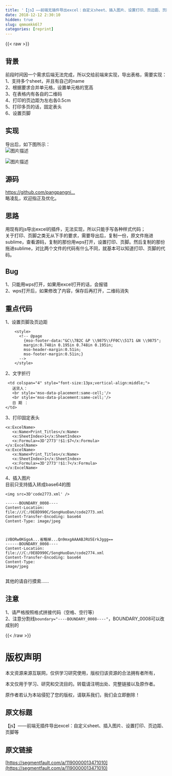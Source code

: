 ```yaml
---
title: '【js】——前端无插件导出excel：自定义sheet、插入图片、设置打印、页边距、页脚等' 
date: 2018-12-12 2:30:10
hidden: true
slug: qmmomkk6l7
categories: [reprint]
---
```


{{< raw >}}

                    
<h2 id="articleHeader0">背景</h2>
<p>前段时间因一个需求后端无法完成，所以交给前端来实现，导出表格，需要实现：<br>1、支持多个sheet，并且有自己的name<br>2、根据要求合并单元格，设置单元格的宽高<br>3、在表格内有各自的二维码<br>4、打印的页边距为左右各0.5cm<br>5、打印多页的话，固定表头<br>6、设置页脚</p>
<h2 id="articleHeader1">实现</h2>
<p>导出后，如下图所示：<br><span class="img-wrap"><img data-src="/img/bV4GtD?w=841&amp;h=946" src="https://static.alili.tech/img/bV4GtD?w=841&amp;h=946" alt="图片描述" title="图片描述" style="cursor: pointer; display: inline;"></span></p>
<p><span class="img-wrap"><img data-src="/img/bV4GtJ?w=1281&amp;h=991" src="https://static.alili.tech/img/bV4GtJ?w=1281&amp;h=991" alt="图片描述" title="图片描述" style="cursor: pointer; display: inline;"></span></p>
<h2 id="articleHeader2">源码</h2>
<p><a href="https://github.com/pangpangniuniu/js-export-excel" rel="nofollow noreferrer" target="_blank">https://github.com/pangpangni...</a><br>略凌乱，欢迎指正及优化。</p>
<h2 id="articleHeader3">思路</h2>
<p>用现有的js导出excel的插件，无法实现，所以只能手写各种样式代码；<br>关于打印、页脚之类无从下手的要求，需要导出后，复制一份，原文件拖进sublime，查看源码，复制的那份用wps打开，设置打印、页脚。然后复制的那份拖进sublime，对比两个文件的代码有什么不同，就基本可以知道打印、页脚的代码。</p>
<h2 id="articleHeader4">Bug</h2>
<p>1、只能用wps打开，如果用excel打开的话，会报错<br>2、wps打开后，如果修改了内容，保存后再打开，二维码消失</p>
<h2 id="articleHeader5">重点代码</h2>
<p>1、设置页脚及页边距</p>
<div class="widget-codetool" style="display:none;">
      <div class="widget-codetool--inner">
      <span class="selectCode code-tool" data-toggle="tooltip" data-placement="top" title="" data-original-title="全选"></span>
      <span type="button" class="copyCode code-tool" data-toggle="tooltip" data-placement="top" data-clipboard-text="    <style>
      <!-- @page
        {mso-footer-data:&quot;&amp;C\\7B2C &amp;P \\9875\\FF0C\\5171 &amp;N \\9875&quot;;
        margin:0.748in 0.195in 0.748in 0.195in;
        mso-header-margin:0.51in;
        mso-footer-margin:0.51in;}
      -->
    </style>" title="" data-original-title="复制"></span>
      <span type="button" class="saveToNote code-tool" data-toggle="tooltip" data-placement="top" title="" data-original-title="放进笔记"></span>
      </div>
      </div><pre class="hljs xml"><code>    <span class="hljs-tag">&lt;<span class="hljs-name">style</span>&gt;</span><span class="css">
      &lt;!<span class="hljs-selector-tag">--</span> @<span class="hljs-keyword">page</span>
        {<span class="hljs-attribute">mso-footer-data</span>:<span class="hljs-string">"&amp;C\\7B2C &amp;P \\9875\\FF0C\\5171 &amp;N \\9875"</span>;
        <span class="hljs-attribute">margin</span>:<span class="hljs-number">0.748in</span> <span class="hljs-number">0.195in</span> <span class="hljs-number">0.748in</span> <span class="hljs-number">0.195in</span>;
        <span class="hljs-attribute">mso-header-margin</span>:<span class="hljs-number">0.51in</span>;
        <span class="hljs-attribute">mso-footer-margin</span>:<span class="hljs-number">0.51in</span>;}
      <span class="hljs-selector-tag">--</span>&gt;
    </span><span class="hljs-tag">&lt;/<span class="hljs-name">style</span>&gt;</span></code></pre>
<p>2、文字折行</p>
<div class="widget-codetool" style="display:none;">
      <div class="widget-codetool--inner">
      <span class="selectCode code-tool" data-toggle="tooltip" data-placement="top" title="" data-original-title="全选"></span>
      <span type="button" class="copyCode code-tool" data-toggle="tooltip" data-placement="top" data-clipboard-text=" <td colspan=&quot;4&quot; style=&quot;font-size:13px;vertical-align:middle;&quot;>
   送货人：
   <br style='mso-data-placement:same-cell;'/>
   <br style='mso-data-placement:same-cell;'/>
   日 期 ：
</td>" title="" data-original-title="复制"></span>
      <span type="button" class="saveToNote code-tool" data-toggle="tooltip" data-placement="top" title="" data-original-title="放进笔记"></span>
      </div>
      </div><pre class="hljs xml"><code> <span class="hljs-tag">&lt;<span class="hljs-name">td</span> <span class="hljs-attr">colspan</span>=<span class="hljs-string">"4"</span> <span class="hljs-attr">style</span>=<span class="hljs-string">"font-size:13px;vertical-align:middle;"</span>&gt;</span>
   送货人：
   <span class="hljs-tag">&lt;<span class="hljs-name">br</span> <span class="hljs-attr">style</span>=<span class="hljs-string">'mso-data-placement:same-cell;'</span>/&gt;</span>
   <span class="hljs-tag">&lt;<span class="hljs-name">br</span> <span class="hljs-attr">style</span>=<span class="hljs-string">'mso-data-placement:same-cell;'</span>/&gt;</span>
   日 期 ：
<span class="hljs-tag">&lt;/<span class="hljs-name">td</span>&gt;</span></code></pre>
<p>3、打印固定表头</p>
<div class="widget-codetool" style="display:none;">
      <div class="widget-codetool--inner">
      <span class="selectCode code-tool" data-toggle="tooltip" data-placement="top" title="" data-original-title="全选"></span>
      <span type="button" class="copyCode code-tool" data-toggle="tooltip" data-placement="top" data-clipboard-text="<x:ExcelName>
   <x:Name>Print_Titles</x:Name>
   <x:SheetIndex>1</x:SheetIndex>
   <x:Formula>=3D'2773'!$1:$7</x:Formula>
</x:ExcelName>
<x:ExcelName>
   <x:Name>Print_Titles</x:Name>
   <x:SheetIndex>1</x:SheetIndex>
   <x:Formula>=3D'2773'!$1:7</x:Formula>
</x:ExcelName>" title="" data-original-title="复制"></span>
      <span type="button" class="saveToNote code-tool" data-toggle="tooltip" data-placement="top" title="" data-original-title="放进笔记"></span>
      </div>
      </div><pre class="hljs llvm"><code>&lt;<span class="hljs-keyword">x</span>:ExcelName&gt;
   &lt;<span class="hljs-keyword">x</span>:Name&gt;Print_Titles&lt;/<span class="hljs-keyword">x</span>:Name&gt;
   &lt;<span class="hljs-keyword">x</span>:SheetIndex&gt;<span class="hljs-number">1</span>&lt;/<span class="hljs-keyword">x</span>:SheetIndex&gt;
   &lt;<span class="hljs-keyword">x</span>:Formula&gt;=<span class="hljs-number">3</span>D'<span class="hljs-number">2773</span>'<span class="hljs-title">!$1</span>:$<span class="hljs-number">7</span>&lt;/<span class="hljs-keyword">x</span>:Formula&gt;
&lt;/<span class="hljs-keyword">x</span>:ExcelName&gt;
&lt;<span class="hljs-keyword">x</span>:ExcelName&gt;
   &lt;<span class="hljs-keyword">x</span>:Name&gt;Print_Titles&lt;/<span class="hljs-keyword">x</span>:Name&gt;
   &lt;<span class="hljs-keyword">x</span>:SheetIndex&gt;<span class="hljs-number">1</span>&lt;/<span class="hljs-keyword">x</span>:SheetIndex&gt;
   &lt;<span class="hljs-keyword">x</span>:Formula&gt;=<span class="hljs-number">3</span>D'<span class="hljs-number">2773</span>'<span class="hljs-title">!$1</span>:<span class="hljs-number">7</span>&lt;/<span class="hljs-keyword">x</span>:Formula&gt;
&lt;/<span class="hljs-keyword">x</span>:ExcelName&gt;</code></pre>
<p>4、插入图片<br>目前只支持插入转成base64的图</p>
<div class="widget-codetool" style="display:none;">
      <div class="widget-codetool--inner">
      <span class="selectCode code-tool" data-toggle="tooltip" data-placement="top" title="" data-original-title="全选"></span>
      <span type="button" class="copyCode code-tool" data-toggle="tooltip" data-placement="top" data-clipboard-text="<img src=3D'code2773.xml' />" title="" data-original-title="复制"></span>
      <span type="button" class="saveToNote code-tool" data-toggle="tooltip" data-placement="top" title="" data-original-title="放进笔记"></span>
      </div>
      </div><pre class="hljs stylus"><code style="word-break: break-word; white-space: initial;">&lt;<span class="hljs-selector-tag">img</span> src=<span class="hljs-number">3</span>D<span class="hljs-string">'code2773.xml'</span> /&gt;</code></pre>
<div class="widget-codetool" style="display:none;">
      <div class="widget-codetool--inner">
      <span class="selectCode code-tool" data-toggle="tooltip" data-placement="top" title="" data-original-title="全选"></span>
      <span type="button" class="copyCode code-tool" data-toggle="tooltip" data-placement="top" data-clipboard-text="------BOUNDARY_0008----
Content-Location: file:///C:/0E8D990C/SongHuoDan/code2773.xml
Content-Transfer-Encoding: base64
Content-Type: image/jpeg

iVBORw0KGgoA...省略掉...Qn9mxgAAAABJRU5ErkJggg==
------BOUNDARY_0008----
Content-Location: file:///C:/0E8D990C/SongHuoDan/code2774.xml
Content-Transfer-Encoding: base64
Content-Type: image/jpeg" title="" data-original-title="复制"></span>
      <span type="button" class="saveToNote code-tool" data-toggle="tooltip" data-placement="top" title="" data-original-title="放进笔记"></span>
      </div>
      </div><pre class="hljs groovy"><code>------BOUNDARY_0008----
Content-<span class="hljs-string">Location:</span> <span class="hljs-string">file:</span><span class="hljs-comment">///C:/0E8D990C/SongHuoDan/code2773.xml</span>
Content-Transfer-<span class="hljs-string">Encoding:</span> base64
Content-<span class="hljs-string">Type:</span> image/jpeg

iVBORw0KGgoA...省略掉...Qn9mxgAAAABJRU5ErkJggg==
------BOUNDARY_0008----
Content-<span class="hljs-string">Location:</span> <span class="hljs-string">file:</span><span class="hljs-comment">///C:/0E8D990C/SongHuoDan/code2774.xml</span>
Content-Transfer-<span class="hljs-string">Encoding:</span> base64
Content-<span class="hljs-string">Type:</span> image/jpeg</code></pre>
<p>其他的请自行摸索……</p>
<h2 id="articleHeader6">注意</h2>
<p>1、请严格按照格式拼接代码（空格、空行等）<br>2、注意分割线<code>boundary="----BOUNDARY_0008----"</code>，BOUNDARY_0008可以改成别的</p>

                
{{< /raw >}}

# 版权声明
本文资源来源互联网，仅供学习研究使用，版权归该资源的合法拥有者所有，

本文仅用于学习、研究和交流目的。转载请注明出处、完整链接以及原作者。

原作者若认为本站侵犯了您的版权，请联系我们，我们会立即删除！

## 原文标题
【js】——前端无插件导出excel：自定义sheet、插入图片、设置打印、页边距、页脚等

## 原文链接
[https://segmentfault.com/a/1190000013471010](https://segmentfault.com/a/1190000013471010)

